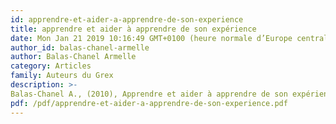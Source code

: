 ```yaml
---
id: apprendre-et-aider-a-apprendre-de-son-experience
title: apprendre et aider à apprendre de son expérience
date: Mon Jan 21 2019 10:16:49 GMT+0100 (heure normale d’Europe centrale)
author_id: balas-chanel-armelle
author: Balas-Chanel Armelle
category: Articles
family: Auteurs du Grex
description: >-
Balas-Chanel A., (2010), Apprendre et aider à apprendre de son expérience, Expliciter n° 84, p. 1 - 12. 
pdf: /pdf/apprendre-et-aider-a-apprendre-de-son-experience.pdf
---
```

